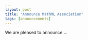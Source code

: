 ```yaml
---
layout: post
title: "Announce MathML Association"
tags: [announcements]
---
```


We are pleased to announce ...
